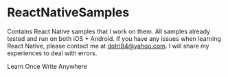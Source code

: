 # ReactNativeSamples
Contains React Native samples that I work on them. All samples already tested and run on both iOS + Android. If you have any issues when learning React Native, please contact me at dotri84@yahoo.com. I will share my experiences to deal with errors.

Learn Once Write Anywhere
